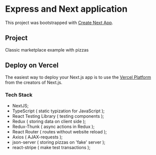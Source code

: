 # Express and Next application

This project was bootstrapped with [Create Next App](https://nextjs.org/docs/api-reference/create-next-app).

## Project

Classic marketplace example with pizzas

## Deploy on Vercel

The easiest way to deploy your Next.js app is to use the [Vercel Platform](https://vercel.com/new?utm_medium=default-template&filter=next.js&utm_source=create-next-app&utm_campaign=create-next-app-readme) from the creators of Next.js.

### Tech Stack

- NextJS;
- TypeScript ( static typization for JavaScript );
- React Testing Library ( testing components );
- Redux ( storing data on client side );
- Redux-Thunk ( async actions in Redux );
- React Router ( routes without website reload );
- Axios ( AJAX-requests );
- json-server ( storing pizzas on 'fake' server );
- react-stripe (  make test transactions );

